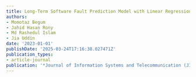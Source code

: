 ```yaml
---
title: Long-Term Software Fault Prediction Model with Linear Regression and Data Transformation
authors:
- Momotaz Begum
- Jahid Hasan Rony
- Md Rashedul Islam
- Jia Uddin
date: '2023-01-01'
publishDate: '2025-03-24T17:16:38.027471Z'
publication_types:
- article-journal
publication: '*Journal of Information Systems and Telecommunication (JIST)*'
---
```


